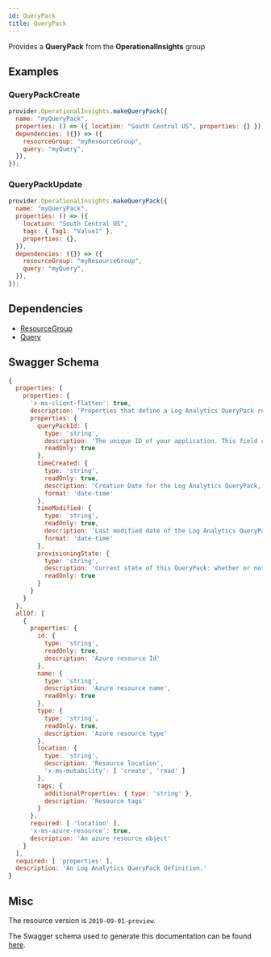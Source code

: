 ```yaml
---
id: QueryPack
title: QueryPack
---
```

Provides a **QueryPack** from the **OperationalInsights** group
## Examples
### QueryPackCreate
```js
provider.OperationalInsights.makeQueryPack({
  name: "myQueryPack",
  properties: () => ({ location: "South Central US", properties: {} }),
  dependencies: ({}) => ({
    resourceGroup: "myResourceGroup",
    query: "myQuery",
  }),
});

```

### QueryPackUpdate
```js
provider.OperationalInsights.makeQueryPack({
  name: "myQueryPack",
  properties: () => ({
    location: "South Central US",
    tags: { Tag1: "Value1" },
    properties: {},
  }),
  dependencies: ({}) => ({
    resourceGroup: "myResourceGroup",
    query: "myQuery",
  }),
});

```
## Dependencies
- [ResourceGroup](../Resources/ResourceGroup.md)
- [Query](../OperationalInsights/Query.md)
## Swagger Schema
```js
{
  properties: {
    properties: {
      'x-ms-client-flatten': true,
      description: 'Properties that define a Log Analytics QueryPack resource.',
      properties: {
        queryPackId: {
          type: 'string',
          description: 'The unique ID of your application. This field cannot be changed.',
          readOnly: true
        },
        timeCreated: {
          type: 'string',
          readOnly: true,
          description: 'Creation Date for the Log Analytics QueryPack, in ISO 8601 format.',
          format: 'date-time'
        },
        timeModified: {
          type: 'string',
          readOnly: true,
          description: 'Last modified date of the Log Analytics QueryPack, in ISO 8601 format.',
          format: 'date-time'
        },
        provisioningState: {
          type: 'string',
          description: 'Current state of this QueryPack: whether or not is has been provisioned within the resource group it is defined. Users cannot change this value but are able to read from it. Values will include Succeeded, Deploying, Canceled, and Failed.',
          readOnly: true
        }
      }
    }
  },
  allOf: [
    {
      properties: {
        id: {
          type: 'string',
          readOnly: true,
          description: 'Azure resource Id'
        },
        name: {
          type: 'string',
          description: 'Azure resource name',
          readOnly: true
        },
        type: {
          type: 'string',
          readOnly: true,
          description: 'Azure resource type'
        },
        location: {
          type: 'string',
          description: 'Resource location',
          'x-ms-mutability': [ 'create', 'read' ]
        },
        tags: {
          additionalProperties: { type: 'string' },
          description: 'Resource tags'
        }
      },
      required: [ 'location' ],
      'x-ms-azure-resource': true,
      description: 'An azure resource object'
    }
  ],
  required: [ 'properties' ],
  description: 'An Log Analytics QueryPack definition.'
}
```
## Misc
The resource version is `2019-09-01-preview`.

The Swagger schema used to generate this documentation can be found [here](https://github.com/Azure/azure-rest-api-specs/tree/main/specification/operationalinsights/resource-manager/Microsoft.OperationalInsights/preview/2019-09-01-preview/QueryPacks_API.json).
